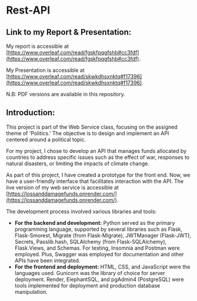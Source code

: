 # Rest-API 

## Link to my Report & Presentation: 
My report is accessible at [https://www.overleaf.com/read/fgskfpqgfshb#cc3fdf](https://www.overleaf.com/read/fgskfpqgfshb#cc3fdf).

My Presentation is accessible at [https://www.overleaf.com/read/skwkdhsxnktq#f17396](https://www.overleaf.com/read/skwkdhsxnktq#f17396).

N.B: PDF versions are available in this repository. 

## Introduction: 
This project is part of the Web Service class, focusing on the assigned theme of 'Politics.' The objective is to design and implement an API centered around a political topic.

For my project, I chose to develop an API that manages funds allocated by countries to address specific issues such as the effect of war, responses to natural disasters, or limiting the impacts of climate change.

As part of this project, I have created a prototype for the front end. Now, we have a user-friendly interface that facilitates interaction with the API. The live version of my web service is accessible at [https://lossanddamagefunds.onrender.com/](https://lossanddamagefunds.onrender.com/).

The development process involved various libraries and tools:

- **For the backend and development:** Python served as the primary programming language, supported by several libraries such as Flask, Flask-Smorest, Migrate (from Flask-Migrate), JWTManager (Flask-JWT), Secrets, Passlib.hash, SQLAlchemy (from Flask-SQLAlchemy), Flask.Views, and Schemas. For testing, Insomnia and Postman were employed. Plus, Swagger was employed for documentation and other APIs have been integrated.
- **For the frontend and deployment:** HTML, CSS, and JavaScript were the languages used. Gunicorn was the library of choice for server deployment. Render, ElephantSQL, and pgAdmin4 (PostgreSQL) were tools implemented for deployment and production database manipulation.
